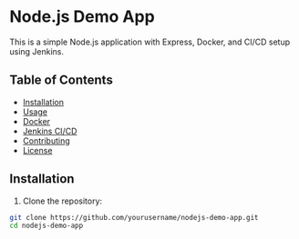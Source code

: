 # Node.js Demo App

This is a simple Node.js application with Express, Docker, and CI/CD setup using Jenkins.

## Table of Contents
- [Installation](#installation)
- [Usage](#usage)
- [Docker](#docker)
- [Jenkins CI/CD](#jenkins-cicd)
- [Contributing](#contributing)
- [License](#license)

## Installation

1. Clone the repository:

```bash
git clone https://github.com/yourusername/nodejs-demo-app.git
cd nodejs-demo-app
